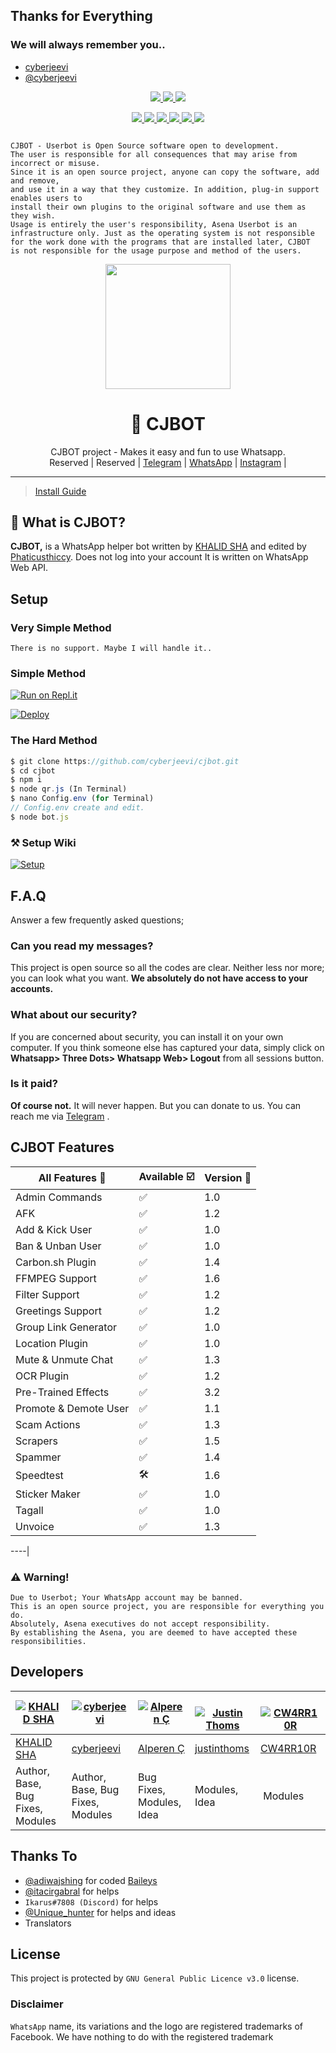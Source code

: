 ## Thanks for Everything 
### We will always remember you..

- [cyberjeevi](https://github.com/cyberjeevi)
- [@cyberjeevi](https://instahram.com/its__me_cj)

<p align="center">
  <a href="https://github.com/cyberjeevi/cjbot/fork">
    <img src="https://img.shields.io/github/forks/cyberjeevi/cjbot?label=Fork&style=social">
    
  </a>
  <a href="https://github.com/cyberjeevi/cjbot/stargazers">
    <img src="https://img.shields.io/github/stars/cyberjeevi/cjbot?style=social">
  </a>
  <a href="https://github.com/cyberjeevi/cjbot/commits/master">
    <img src="https://img.shields.io/github/commit-activity/m/cyberjeevi/cjbot?style=social">
  </a>
</p>

<p align="center">
  <a href="httsp://github.com/cyberjeevi/cjbot">
    <img src="https://img.shields.io/github/repo-size/cyberjeevi/cjbot?color=purple&label=Repo%20Boyutu&style=plastic">

  </a>
  <a href="httsp://github.com/cyberjeevi/cjbot">
    <img src="https://img.shields.io/codefactor/grade/github/cyberjeevi/cjbot?color=purple&label=Kod%20Kalitesi&style=plastic">

  </a>
  <a href="https://github.com/cyberjeevi/cjbot/blob/master/LICENSE">
    <img src="https://img.shields.io/github/license/cyberjeevi/cjbot?color=purple&label=Lisans&style=plastic">

  </a>
  <a href="https://github.com/cyberjeevi/cjbot">
    <img src="https://img.shields.io/github/languages/top/cyberjeevi/cjbot?color=purple&label=Javascript&style=plastic">

  </a>
  <a href="https://github.com/cyberjeevi">
    <img src="https://img.shields.io/static/v1?label=Author&message=Thiccy&color=purple&style=plastic">

  </a>
  <a href="https://t.me/cyberjeevi">
    <img src="https://img.shields.io/badge/Telegram-Asena%20Remaster-purple&style=plastic">

  </a>
</p>

```

CJBOT - Userbot is Open Source software open to development. 
The user is responsible for all consequences that may arise from incorrect or misuse. 
Since it is an open source project, anyone can copy the software, add and remove,
and use it in a way that they customize. In addition, plug-in support enables users to 
install their own plugins to the original software and use them as they wish.
Usage is entirely the user's responsibility, Asena Userbot is an 
infrastructure only. Just as the operating system is not responsible 
for the work done with the programs that are installed later, CJBOT 
is not responsible for the usage purpose and method of the users.
```

<div align="center">
  <img src="https://i.hizliresim.com/mm1NBs.jpg" width="200" height="200">
  <h1>🐺 CJBOT</h1>
</div>
<p align="center">
    CJBOT project - Makes it easy and fun to use Whatsapp.
    <br>
        Reserved |
        Reserved |
        <a href="https://t.me/cyberjeevi">Telegram</a> |
        <a href="https://wa.me/15817003192">WhatsApp</a> |
        <a href="https://instagram.com/its__me_cj">Instagram</a> |
    <br>
</p>

----
> [Install Guide](https://github.com/cyberjeevi/cjbot/wiki)

## 🔎 What is CJBOT?
**CJBOT,** is a WhatsApp helper bot written by [KHALID SHA](https://github.com/Quiec) and edited by [Phaticusthiccy](https://github.com/cyberjeevi). Does not log into your account It is written on WhatsApp Web API.

## Setup
### Very Simple Method
`There is no support. Maybe I will handle it..`

### Simple Method
[![Run on Repl.it](https://repl.it/badge/github/cyberjeevi/cyberjeevi)](https://repl.it/@cyberjeevi/whatsapp)

[![Deploy](https://www.herokucdn.com/deploy/button.svg)](https://heroku.com/deploy?template=https://github.com/cyberjeevi/cjbot)

### The Hard Method
```js
$ git clone https://github.com/cyberjeevi/cjbot.git
$ cd cjbot
$ npm i
$ node qr.js (In Terminal)
$ nano Config.env (for Terminal)
// Config.env create and edit.
$ node bot.js
```
### ⚒️ Setup Wiki 
[![Setup](https://img.icons8.com/clouds/300/000000/settings.png)](https://github.com/cyberjeevi/cjbot/wiki)

## F.A.Q
Answer a few frequently asked questions;
### Can you read my messages?
This project is open source so all the codes are clear. Neither less nor more; you can look what you want. **We absolutely do not have access to your accounts.**

### What about our security?
If you are concerned about security, you can install it on your own computer. If you think someone else has captured your data, simply click on **Whatsapp> Three Dots> Whatsapp Web> Logout** from all sessions button.

### Is it paid?
**Of course not.** It will never happen. But you can donate to us. You can reach me via [Telegram](https://t.me/cyberjeevi) .

## CJBOT Features

| All Features 📢|Available ☑️|Version 🔎|
| ------------- | ------------ | ---------- |
| Admin Commands|✅|1.0|
| AFK|✅|1.2|
| Add & Kick User|✅|1.0|
| Ban & Unban User|✅|1.0|
| Carbon.sh Plugin|✅|1.4|
| FFMPEG Support|✅|1.6|
| Filter Support|✅|1.2|
| Greetings Support|✅|1.2|
| Group Link Generator|✅|1.0|
| Location Plugin|✅|1.0|
| Mute & Unmute Chat|✅|1.3|
| OCR Plugin|✅|1.2|
| Pre-Trained Effects|✅|3.2|
| Promote & Demote User|✅|1.1|
| Scam Actions|✅|1.3|
| Scrapers|✅|1.5|
| Spammer|✅|1.4|
| Speedtest|🛠️|1.6|
| Sticker Maker|✅|1.0|
| Tagall|✅|1.0|
| Unvoice|✅|1.3|

----|

### ⚠️ Warning! 
```
Due to Userbot; Your WhatsApp account may be banned.
This is an open source project, you are responsible for everything you do. 
Absolutely, Asena executives do not accept responsibility.
By establishing the Asena, you are deemed to have accepted these responsibilities.
```

## Developers

[![KHALID SHA](https://github.com/cyberjeevi.png?size=100)](https://quiec.tech) | [![cyberjeevi](https://github.com/cyberjeevi.png?size=100)](https://github.com/cyberjeevi) | [![Alperen Ç](https://github.com/xacnio.png?size=100)](https://github.com/xacnio) | [![Justin Thoms](https://github.com/justinthoms.png?size=100)](https://github.com/justinthoms) | [![CW4RR10R](https://github.com/CW4RR10R.png?size=100)](https://github.com/CW4RR10R)
----|----|----|----|----
[KHALID SHA](https://t.me/fusufs) | [cyberjeevi](https://github.com/cyberjeevi) | [Alperen Ç](https://t.me/xacnio) | [justinthoms](https://t.me/Mr_justinthomas) | [CW4RR10R](https://github.com/CW4RR10R)
Author, Base, Bug Fixes, Modules | Author, Base, Bug Fixes, Modules | Bug Fixes, Modules, Idea | Modules, Idea | Modules

## Thanks To
- [@adiwajshing](https://github.com/adiwajshing) for coded [Baileys](https://github.com/adiwajshing/Baileys) 
- [@itacirgabral](https://github.com/itacirgabral) for helps
- `Ikarus#7808 (Discord)` for helps
- [@Unique_hunter](https://t.me/Unique_hunter) for helps and ideas
- Translators

## License
This project is protected by `GNU General Public Licence v3.0` license.

### Disclaimer
`WhatsApp` name, its variations and the logo are registered trademarks of Facebook. We have nothing to do with the registered trademark
